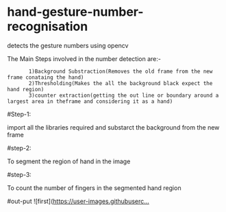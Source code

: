 # hand-gesture-number-recognisation
detects the gesture numbers using opencv


The Main Steps involved in the number detection are:-

           1)Background Substraction(Removes the old frame from the new frame conataing the hand)
           2)Thresholding(Makes the all the background black expect the hand region)
           3)counter extraction(getting the out line or boundary around a largest area in theframe and considering it as a hand)
          
         
#Step-1:


  import all the libraries required and substarct the background from the new frame
  
  
  
#step-2:


  To segment the region of hand in the image
      
      
#step-3:


  To count the number of fingers in the segmented hand region
 
 
 #out-put
![first](https://user-images.githubuserc…
